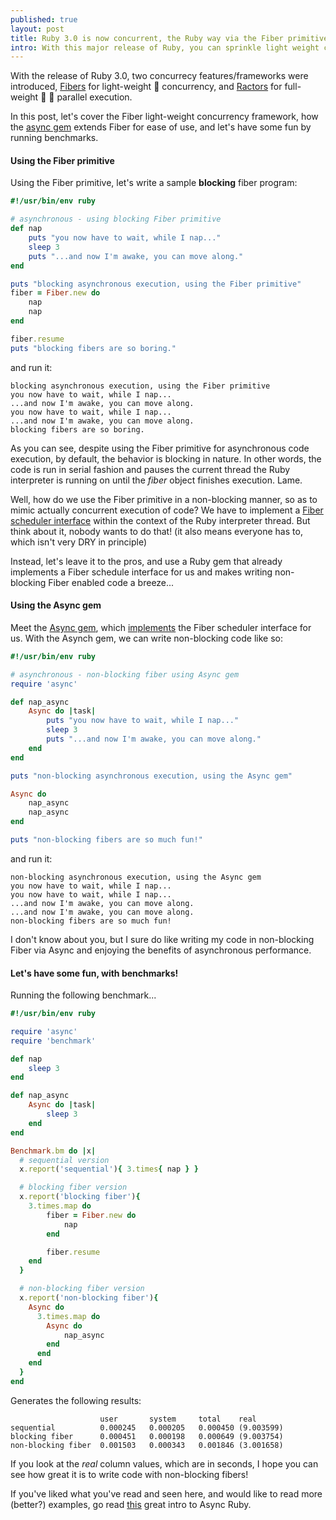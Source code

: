 ```yaml
---
published: true
layout: post
title: Ruby 3.0 is now concurrent, the Ruby way via the Fiber primitive
intro: With this major release of Ruby, you can sprinkle light weight concurrency easily throughout your current codebase, let's see how...
---
```


With the release of Ruby 3.0, two concurrecy features/frameworks were introduced, [Fibers][1] for light-weight 🥊 concurrency, and [Ractors][2] for full-weight 🥊 🥊 parallel execution.

In this post, let's cover the Fiber light-weight concurrency framework, how the [async gem][3] extends Fiber for ease of use, and let's have some fun by running benchmarks.

#### Using the Fiber primitive
Using the Fiber primitive, let's write a sample **blocking** fiber program:
```ruby
#!/usr/bin/env ruby

# asynchronous - using blocking Fiber primitive
def nap
    puts "you now have to wait, while I nap..."
    sleep 3
    puts "...and now I'm awake, you can move along."
end

puts "blocking asynchronous execution, using the Fiber primitive"
fiber = Fiber.new do
    nap
    nap
end

fiber.resume
puts "blocking fibers are so boring."
```
and run it:
```
blocking asynchronous execution, using the Fiber primitive
you now have to wait, while I nap...
...and now I'm awake, you can move along.
you now have to wait, while I nap...
...and now I'm awake, you can move along.
blocking fibers are so boring.
```
As you can see, despite using the Fiber primitive for asynchronous code execution, by default, the behavior is blocking in nature. In other words, the code is run in serial fashion and pauses the current thread the Ruby interpreter is running on until the *fiber* object finishes execution. Lame.

Well, how do we use the Fiber primitive in a non-blocking manner, so as to mimic actually concurrent execution of code? We have to implement a [Fiber scheduler interface][4] within the context of the Ruby interpreter thread. But think about it, nobody wants to do that! (it also means everyone has to, which isn't very DRY in principle)

Instead, let's leave it to the pros, and use a Ruby gem that already implements a Fiber schedule interface for us and makes writing non-blocking Fiber enabled code a breeze...

#### Using the Async gem
Meet the [Async gem][5], which [implements][6] the Fiber scheduler interface for us. With the Asynch gem, we can write non-blocking code like so:
```ruby
#!/usr/bin/env ruby

# asynchronous - non-blocking fiber using Async gem
require 'async'

def nap_async
    Async do |task|
        puts "you now have to wait, while I nap..."
        sleep 3
        puts "...and now I'm awake, you can move along."
    end
end

puts "non-blocking asynchronous execution, using the Async gem"

Async do
    nap_async
    nap_async
end

puts "non-blocking fibers are so much fun!"
```

and run it:
```
non-blocking asynchronous execution, using the Async gem
you now have to wait, while I nap...
you now have to wait, while I nap...
...and now I'm awake, you can move along.
...and now I'm awake, you can move along.
non-blocking fibers are so much fun!
```

I don't know about you, but I sure do like writing my code in non-blocking Fiber via Async and enjoying the benefits of asynchronous performance.

#### Let's have some fun, with benchmarks!
Running the following benchmark...
```ruby
#!/usr/bin/env ruby

require 'async'
require 'benchmark'

def nap
    sleep 3
end

def nap_async
    Async do |task|
        sleep 3
    end
end

Benchmark.bm do |x|
  # sequential version
  x.report('sequential'){ 3.times{ nap } }

  # blocking fiber version
  x.report('blocking fiber'){
    3.times.map do
        fiber = Fiber.new do
            nap
        end

        fiber.resume
    end
  }

  # non-blocking fiber version
  x.report('non-blocking fiber'){
    Async do 
      3.times.map do
        Async do
            nap_async
        end
      end
    end
  }
end
```

Generates the following results:
```
                    user       system     total    real
sequential          0.000245   0.000205   0.000450 (9.003599)
blocking fiber      0.000451   0.000198   0.000649 (9.003754)
non-blocking fiber  0.001503   0.000343   0.001846 (3.001658)
```

If you look at the *real* column values, which are in seconds, I hope you can see how great it is to write code with non-blocking fibers!

If you've liked what you've read and seen here, and would like to read more (better?) examples, go read [this][7] great intro to Async Ruby.

[1]: https://ruby-doc.org/core-3.0.3/Fiber.html
[2]: https://ruby-doc.org/core-3.0.3/Ractor.html
[3]: https://rubygems.org/gems/async
[4]: https://ruby-doc.org/core-3.0.3/Fiber/SchedulerInterface.html#method-i-fiber
[5]: https://socketry.github.io/async/guides/getting-started/index.html
[6]: https://github.com/socketry/async/releases/tag/v2.0.0
[7]: https://brunosutic.com/blog/async-ruby